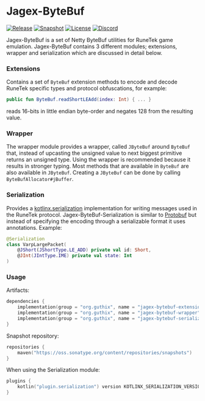 # Jagex-ByteBuf
[![Release](https://img.shields.io/maven-central/v/org.guthix/jagex-bytebuf-extensions)](https://search.maven.org/search?q=jagex-bytebuf)
[![Snapshot](https://img.shields.io/nexus/s/org.guthix/jagex-bytebuf-extensions?server=https%3A%2F%2Foss.sonatype.org)](https://oss.sonatype.org/content/repositories/snapshots/org/guthix/)
[![License](https://img.shields.io/github/license/guthix/Jagex-ByteBuf)](https://github.com/guthix/Jagex-ByteBuf/blob/master/LICENSE)
[![Discord](https://img.shields.io/discord/538667877180637184?color=%237289da&logo=discord)](https://discord.gg/AFyGxNp)

Jagex-ByteBuf is a set of Netty ByteBuf utilities for RuneTek game emulation. Jagex-ByteBuf contains 3 different modules;
extensions, wrapper and serialization which are discussed in detail below.

### Extensions
Contains a set of `ByteBuf` extension methods to encode and decode RuneTek specific types and protocol obfuscations, for
example: 
```Kotlin 
public fun ByteBuf.readShortLEAdd(index: Int) { ... }
```
reads 16-bits in little endian byte-order and negates 128 from the resulting value.

### Wrapper
The wrapper module provides a wrapper, called `JByteBuf` around `ByteBuf` that, instead of upcasting the unsigned value to next biggest primitive returns an unsigned type. Using the wrapper is recommended because it results in stronger typing. Most methods that are available in `ByteBuf` are also available in `JByteBuf`. Creating a `JByteBuf` can be done by calling `ByteBufAllocator#jBuffer`.

### Serialization
Provides a [kotlinx.serialization](https://github.com/Kotlin/kotlinx.serialization) implementation for writing messages used in the RuneTek protocol. Jagex-ByteBuf-Serialization is similar to [Protobuf](https://github.com/protocolbuffers/protobuf) but instead of specifying the encoding through a serializable format it uses annotations. Example:

```Kotlin
@Serialization
class VarpLargePacket(
    @JShort(JShortType.LE_ADD) private val id: Short,
    @JInt(JIntType.IME) private val state: Int
)
```

### Usage
Artifacts:
```Kotlin
dependencies {
    implementation(group = "org.guthix", name = "jagex-bytebuf-extensions", version = VERSION)
    implementation(group = "org.guthix", name = "jagex-bytebuf-wrapper", version = VERSION)
    implementation(group = "org.guthix", name = "jagex-bytebuf-serialization", version = VERSION)
}
```
Snapshot repository:
```Kotlin
repositories {
    maven("https://oss.sonatype.org/content/repositories/snapshots")
}
```
When using the Serialization module:
```Kotlin
plugins {
    kotlin("plugin.serialization") version KOTLINX_SERIALIZATION_VERSION
}
```
